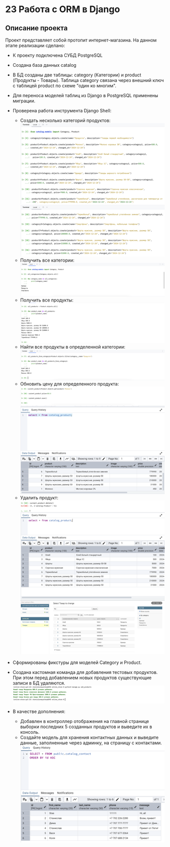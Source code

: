 # 23 Работа с ORM в Django

## Описание проекта
Проект представляет собой протопит интернет-магазина. На данном этапе реализации сделано:

* К проекту подключена СУБД PostgreSQL
* Создана база данных catalog
* В БД созданы две таблицы: category (Категории) и product (Продукты - Товары). Таблица category связана через внешний 
  ключ с таблицей product по схеме "один ко многим".
* Для переноса моделей таблиц из Django в PostgreSQL применены миграции.
* Проверена работа инструмента Django Shell:
  * Создать несколько категорий продуктов:
  ![Создано несколько категорий продуктов](static/images/1_1.png)
  ![Создано несколько категорий продуктов](static/images/1_2.png)
  * Получить все категории:
  ![Получить все категории](static/images/2.png)
  * Получить все продукты:
  ![Получить все продукты](static/images/3.png)
  * Найти все продукты в определенной категории:
  ![Найти все продукты в определенной категории](static/images/4.png)
  * Обновить цену для определенного продукта:
  ![Обновить цену для определенного продукта](static/images/5_1.png)
  ![Обновить цену для определенного продукта](static/images/5_2.png)
  * Удалить продукт:
  ![Удалить продукт](static/images/6_1.png)
  ![Удалить продукт](static/images/6_2.png)
  ![Удалить продукт](static/images/6_3.png)
  
* Сформированы фикстуры для моделей Category и Product.
* Создана кастомная команда для добавления тестовых продуктов. При этом перед добавлением новых продуктов 
  существующие записи в БД удаляются.
![Кастомная команда для добавления тестовых продуктов](static/images/7.png)

* В качестве дополнения:
  * Добавлен в контроллер отображения на главной странице выборки последних 5 созданных 
    продуктов и выведите их в консоль.
  * Создайте модель для хранения контактных данных и выведите данные, заполненные через админку, на страницу с контактами.
  ![Модель для хранения контактных данных](static/images/8.png)
